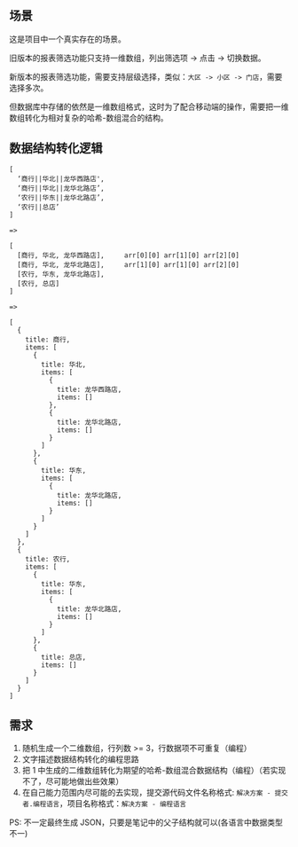 ## 场景

这是项目中一个真实存在的场景。

旧版本的报表筛选功能只支持一维数组，列出筛选项 -> 点击 -> 切换数据。

新版本的报表筛选功能，需要支持层级选择，类似：`大区 -> 小区 -> 门店`，需要选择多次。

但数据库中存储的依然是一维数组格式，这时为了配合移动端的操作，需要把一维数组转化为相对复杂的哈希-数组混合的结构。

## 数据结构转化逻辑

```
[
  ‘商行||华北||龙华西路店',
  ‘商行||华北||龙华北路店’,
  ‘农行||华东||龙华北路店’,
  ‘农行||总店’
]

=>

[
  [商行, 华北, 龙华西路店],     arr[0][0] arr[1][0] arr[2][0]
  [商行, 华北, 龙华北路店],     arr[1][0] arr[1][0] arr[2][0]
  [农行, 华东, 龙华北路店],
  [农行, 总店]
]

=>

[
  {
    title: 商行,
    items: [
      {
        title: 华北,
        items: [
          {
            title: 龙华西路店,
            items: []
          },
          {
            title: 龙华北路店,
            items: []
          }
        ]
      },
      {
        title: 华东,
        items: [
          {
            title: 龙华北路店,
            items: []
          }
        ]
      }
    ]
  },
  {
    title: 农行,
    items: [
      {
        title: 华东,
        items: [
          {
            title: 龙华北路店,
            items: []
          }
        ]
      },
      {
        title: 总店,
        items: []
      }
    ]
  }
]
```

## 需求

1. 随机生成一个二维数组，行列数 >= 3，行数据项不可重复（编程）
2. 文字描述数据结构转化的编程思路
3. 把 1 中生成的二维数组转化为期望的哈希-数组混合数据结构（编程）（若实现不了，尽可能地做出些效果）
4. 在自己能力范围内尽可能的去实现，提交源代码文件名称格式: `解决方案 - 提交者.编程语言`，项目名称格式：`解决方案 - 编程语言`

PS: 不一定最终生成 JSON，只要是笔记中的父子结构就可以(各语言中数据类型不一)
